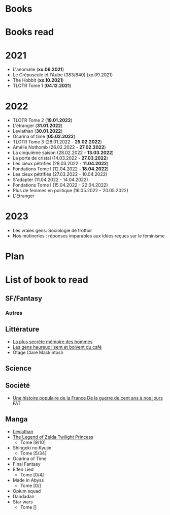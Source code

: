 # Books

# Books read

# 2021

* L'anomalie (**xx.06.2021**)
* Le Crépuscule et l'Aube (383/840) (xx.09.2021)
* The Hobbit (**xx.10.2021**)
* TLOTR Tome 1 (**04.12.2021**)

# 2022

* TLOTR Tome 2 (**19.01.2022**)
* L'étranger (**31.01.2022**)
* Leviathan (**30.01.2022**)
* Ocarina of time (**05.02.2022**)
* TLOTR Tome 3 (28.01.2022 - **25.02.2022**)
* Amélie Nothomb (26.02.2022 - **27.02.2022**)
* La cinquième saison (28.02.2022 - **13.03.2022**)
* La porte de cristal (14.03.2022 - **27.03.2022**)
* Les cieux pétrifiés (28.03.2022 - **11.04.2022**)
* Fondations Tome I (12.04.2022 - **18.04.2022**)
* Les cieux pétrifiés (27.03.2022 - 10.04.2022)
* S'adapter (11.04.2022 - 14.04.2022)
* Fondations Tome I (15.04.2022 - 22.04.2022)
* Plus de femmes en politique (16.05.2022 - 20.05.2022)
* L'Etranger

# 2023

* Les vraies gens: Sociologie de trottoir
* Nos mutineries : réponses imparables aux idées reçues sur le féminisme

# Plan


# List of book to read

## SF/Fantasy

### Autres



## Littérature

* [La plus secrète mémoire des hommes](https://www.leslibraires.fr/livre/18955840-la-plus-secrete-memoire-des-hommes-prix-goncou--mohamed-mbougar-sarr-philippe-rey)
* [Les gens heureux lisent et boivent du café](https://www.leslibraires.fr/livre/15651600-les-gens-heureux-lisent-et-boivent-du-cafe-agnes-martin-lugand-pocket)
* Otage Clare Mackintosh

## Science


## Société

* [Une histoire populaire de la France De la guerre de cent ans à nos jours](https://www.leslibraires.fr/livre/16287907-une-histoire-populaire-de-la-france-de-la-guer--gerard-noiriel-agone-editeur)
FAT

## Manga

* [Leviathan](../Manga/Leviathan)
* [The Legend of Zelda Twilight Princess](../Zelda)
  * Tome [9/10]
* Shingeki no Kyujin
  * Tome [5/34]
* Ocarina of Time
* Final Fantasy
* Elfen Lied
  * Tome [0/4]
* Made in Abyss
  * Tome [0/]
* Opium squad
* Dandadan
* Star wars
  * Tome []
